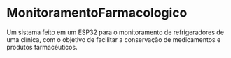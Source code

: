 # MonitoramentoFarmacologico
Um sistema feito em um ESP32 para o monitoramento de refrigeradores de uma clínica, com o objetivo de facilitar a conservação de medicamentos e produtos farmacêuticos.
